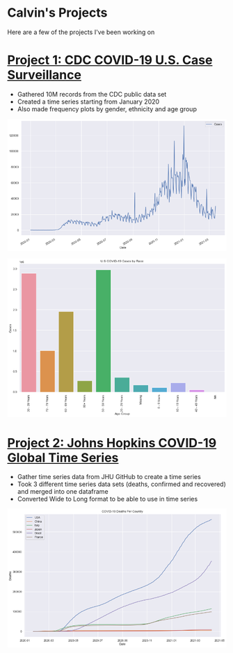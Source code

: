 # Calvin's Projects
Here are a few of the projects I've been working on

# [Project 1: CDC COVID-19 U.S. Case Surveillance](https://github.com/Calvindsza/CDC-COVID-Cases-US)
* Gathered 10M records from the CDC public data set
* Created a time series starting from January 2020
* Also made frequency plots by gender, ethnicity and age group

![ts](https://github.com/Calvindsza/CDC-COVID-Cases-US/blob/main/time_series_graph.png)

![age](https://github.com/Calvindsza/CDC-COVID-Cases-US/blob/main/age_group_graph.png)





# [Project 2: Johns Hopkins COVID-19 Global Time Series](https://github.com/Calvindsza/JH-COVID-Global-TS)
* Gather time series data from JHU GitHub to create a time series
* Took 3 different time series data sets (deaths, confirmed and recovered) and merged into one dataframe
* Converted Wide to Long format to be able to use in time series

![all](https://github.com/Calvindsza/JH-COVID-Global-TS/blob/main/jhu_all_countries_deaths_ts.png)
